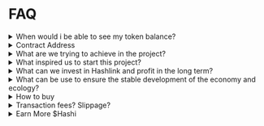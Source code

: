 # FAQ

<details>

<summary>When would i be able to see my token balance?</summary>

_After successfully purchasing on pancakeswap. Please add our contract address into your wallet so that your token will shows up._

</details>

<details>

<summary>Contract Address</summary>

_0xAc6FDdd965869380355E91369255A170e141fD09_

__[_https://bscscan.com/token/0xac6fddd965869380355e91369255a170e141fd09_](https://bscscan.com/token/0xac6fddd965869380355e91369255a170e141fd09)__

</details>

<details>

<summary>What are we trying to achieve in the project?</summary>

_The general idea of the project, the core of any blockchain lies in a brand-new economic model. If all economic models are separated from actual economic utility and cannot form any interests or correlations in real life, thus they will not be sustainable._

_Our projects are mainly Using the fair competition model, mainly serve all e-sports, electronic games, and competitive business fields, so as to continuously introduce profit sources for the entire economic model, and thus support the health and development of the overall token economy. The economy in turn supports the continuous updating and iteration of products, thereby establishing a sound and effective economic model_

</details>

<details>

<summary>What inspired us to start this project?</summary>

_Our team has been in the Blockchain ecosystem since 2017. We have served many Gamefi projects, from our view most of projects will have a general problem, because the economic model itself revolves around the community itself and cannot effectively serve the actual economy._

_The model will lead to the collapse of the currency price economic model after the user cannot continue to grow once the market changes. We propose the concept of Hashlink, which is backed by a mature demand market, and cooperates with its own token economy and community economy._

_The currency economy and community economy support the continuous development and update iteration of the product in the early stage, and the product serves the external market and community market, thereby bringing external source income and Burn, etc., and continuously serving the token economy, therefore to achieve a sustainable and effective economic model , provides Healthy cycle._

</details>

<details>

<summary>What can we invest in Hashlink and profit in the long term?</summary>

_Based on Hash, the warrant attribute token of our product HashLink, the monthly benefits of the product are continuously added into Hash at a certain proportion, users invest in Hash, while the price of Hash tokens increases, and Hash NFT (to be launched later) continues to obtain Continuous dividends of product projects, etc. to obtain profit returns_

</details>

<details>

<summary>What can be use to ensure the stable development of the economy and ecology?</summary>

_The HaskLink product itself has certain partner resources and users. It brings Hash's continuous currency price support through product services, token consumption and other means; in addition, early investors and large investors supervise the development of the overall project through HashDao, so as to improve the effectiveness and orderly development of the overall project_[__\
__](https://hashlink.space/#collapseFive5)__

</details>

<details>

<summary>How to buy</summary>

Refer to [#Token Tokenomic](../tokenomics/token-tokenomic.md)

</details>

<details>

<summary>Transaction fees? Slippage?</summary>

_Only 2% Reflection + 3% Auto-LP + 2% Burn + 2% Marketing + 2% Treasury + 1% Affiliate with a total of 12% will be charge on Buying or selling also transferring token to another address. **Slippage please set it around 15%**._

</details>

<details>

<summary>Earn More $Hashi</summary>

Join our Telegram and Discord group to earn more HASHI by competing in minigames , or join raffle and other events.

</details>
